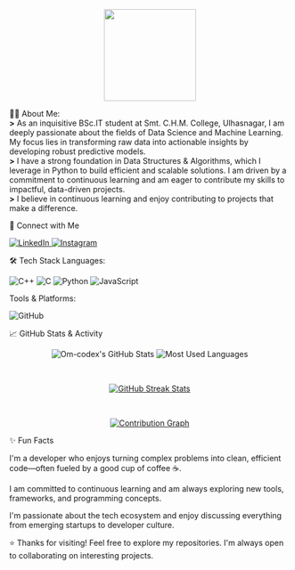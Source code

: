 <div align="center">
  <img height="165" src="https://media.giphy.com/media/M9gbBd9nbDrOTu1Mqx/giphy.gif"  />
</div>

👨‍💻 About Me: <br>
<b>></b> As an inquisitive BSc.IT student at Smt. C.H.M. College, Ulhasnagar, I am deeply passionate about the fields of Data Science and Machine Learning. My focus lies in transforming raw data into actionable insights by developing robust predictive models. 
<br>
<b>></b> I have a strong foundation in Data Structures & Algorithms, which I leverage in Python to build efficient and scalable solutions. I am driven by a commitment to continuous learning and am eager to contribute my skills to impactful, data-driven projects.
<br>
<b>></b> I believe in continuous learning and enjoy contributing to projects that make a difference.

🤝 Connect with Me
<p align="left">
<a href="https://www.linkedin.com/in/om-mishra-a55263329" target="_blank">
<img src="https://img.shields.io/badge/LinkedIn-0077B5%3Fstyle%3Dfor-the-badge%26logo%3Dlinkedin%26logoColor%3Dwhite" alt="LinkedIn"/>
</a>
<a href="https://www.instagram.com/om.0106/?hl=en" target="_blank">
<img src="https://img.shields.io/badge/Instagram-E4405F?style=for-the-badge&logo=instagram&logoColor=white" alt="Instagram"/>
</a>
</p>

🛠️ Tech Stack
Languages:
<p align="left">
<img src="https://img.shields.io/badge/C%252B%252B-00599C%3Fstyle%3Dfor-the-badge%26logo%3Dc%252B%252B%26logoColor%3Dwhite" alt="C++"/>
<img src="https://img.shields.io/badge/C-A8B9CC%3Fstyle%3Dfor-the-badge%26logo%3Dc%26logoColor%3Dblack" alt="C"/>
<img src="https://img.shields.io/badge/Python-3776AB%3Fstyle%3Dfor-the-badge%26logo%3Dpython%26logoColor%3Dwhite" alt="Python"/>
<img src="https://img.shields.io/badge/JavaScript-F7DF1E%3Fstyle%3Dfor-the-badge%26logo%3Djavascript%26logoColor%3Dblack" alt="JavaScript"/>
</p>


Tools & Platforms:
<p align="left">
<img src="https://www.google.com/search?q=https://img.shields.io/badge/GitHub-181717%3Fstyle%3Dfor-the-badge%26logo%3Dgithub%26logoColor%3Dwhite" alt="GitHub"/>
</p>

​📈 GitHub Stats & Activity
<p align="center">
<!-- GitHub Stats Card -->
<img src="https://github-readme-stats.vercel.app/api%3Om-codex%3DOm-codex%26theme%3Dradical%26show_icons%3Dtrue%26hide_border%3Dtrue%26count_private%3Dtrue" alt="Om-codex's GitHub Stats" />

<!-- Most Used Languages -->

<img src="https://www.google.com/search?q=https://github-readme-stats.vercel.app/api/top-langs/%3Om-codex%3DOm-codex%26layout%3Dcompact%26theme%3Dradical%26hide_border%3Dtrue" alt="Most Used Languages" />
</p>
​<p align="center">
<a href="https://github.com/Om-codex/github-readme-streak-stats">
<img src="https://www.google.com/search?q=https://streak-stats.demolab.com/%3Om-codex%3DOm-codex%26theme%3Dtokyonight%26hide_border%3Dtrue" alt="GitHub Streak Stats" />
</a>
</p>
​<p align="center">
<a href="https://github.com/Om-codex/github-readme-activity-graph">
<img src="https://www.google.com/search?q=https://github-readme-activity-graph.vercel.app/graph%3Om-codex%3DOm-codex%26bg_color%3D1a1b27%26color%3D79ff97%26line%3D79ff97%26point%3Dffffff%26area%3Dtrue%26hide_border%3Dtrue" alt="Contribution Graph" />
</a>
</p>
✨ Fun Facts

I'm a developer who enjoys turning complex problems into clean, efficient code—often fueled by a good cup of coffee ☕. 

I am committed to continuous learning and am always exploring new tools, frameworks, and programming concepts.

I'm passionate about the tech ecosystem and enjoy discussing everything from emerging startups to developer culture.

⭐ Thanks for visiting! Feel free to explore my repositories. I'm always open to collaborating on interesting projects.
